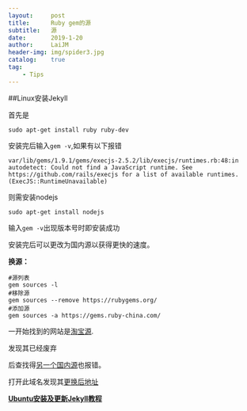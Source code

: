 ```yaml
---
layout:		post
title:		Ruby gem的源
subtitle:	源
date:		2019-1-20
author:		LaiJM
header-img:	img/spider3.jpg
catalog:	true
tag:		
    - Tips
---
```


##Linux安装Jekyll

首先是

`sudo apt-get install ruby ruby-dev`

安装完后输入`gem -v`,如果有以下报错

`var/lib/gems/1.9.1/gems/execjs-2.5.2/lib/execjs/runtimes.rb:48:in autodetect: Could not find a JavaScript runtime. See https://github.com/rails/execjs for a list of available runtimes. (ExecJS::RuntimeUnavailable) `

则需安装nodejs

`sudo apt-get install nodejs`

输入`gem -v`出现版本号时即安装成功

安装完后可以更改为国内源以获得更快的速度。

**换源：**

```
#源列表
gem sources -l
#移除源
gem sources --remove https://rubygems.org/
#添加源
gem sources -a https://gems.ruby-china.com/
```
一开始找到的网站是[淘宝源](https://ruby.taobao.org/ "https://ruby.taobao.org").

发现其已经废弃

后查找得[另一个国内源](https://gems.ruby-china.org/ "https://gems.ruby-china.org/")也报错。

打开此域名发现其[更换后地址](https://gems.ruby-china.com/ "https://gems.ruby-china.com/")



[**Ubuntu安装及更新Jekyll教程**](https://www.seohzz.com/host-config/ubuntu-install-update-jekyll.html)